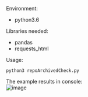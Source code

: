 Environment:  
- python3.6  

Libraries needed:  
- pandas
- requests_html

Usage:
```
python3 repoArchivedCheck.py  
```

The example results in console:  
![image](https://user-images.githubusercontent.com/46290389/140272128-e728dad2-5c15-4b4d-9eb5-0cdc7fa5da84.png)

